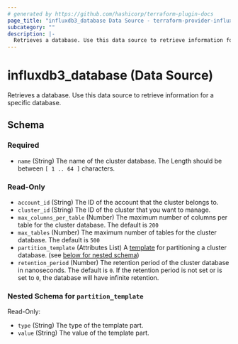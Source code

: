 ```yaml
---
# generated by https://github.com/hashicorp/terraform-plugin-docs
page_title: "influxdb3_database Data Source - terraform-provider-influxdb3"
subcategory: ""
description: |-
  Retrieves a database. Use this data source to retrieve information for a specific database.
---
```


# influxdb3_database (Data Source)

Retrieves a database. Use this data source to retrieve information for a specific database.



<!-- schema generated by tfplugindocs -->
## Schema

### Required

- `name` (String) The name of the cluster database. The Length should be between `[ 1 .. 64 ]` characters.

### Read-Only

- `account_id` (String) The ID of the account that the cluster belongs to.
- `cluster_id` (String) The ID of the cluster that you want to manage.
- `max_columns_per_table` (Number) The maximum number of columns per table for the cluster database. The default is `200`
- `max_tables` (Number) The maximum number of tables for the cluster database. The default is `500`
- `partition_template` (Attributes List) A [template](https://docs.influxdata.com/influxdb/cloud-dedicated/admin/custom-partitions/partition-templates/) for partitioning a cluster database. (see [below for nested schema](#nestedatt--partition_template))
- `retention_period` (Number) The retention period of the cluster database in nanoseconds. The default is `0`. If the retention period is not set or is set to `0`, the database will have infinite retention.

<a id="nestedatt--partition_template"></a>
### Nested Schema for `partition_template`

Read-Only:

- `type` (String) The type of the template part.
- `value` (String) The value of the template part.
